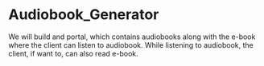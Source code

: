 # Audiobook_Generator
We will build and portal, which contains audiobooks along with the e-book where the client can listen to audiobook. While listening to audiobook, the client, if want to, can also read e-book.
